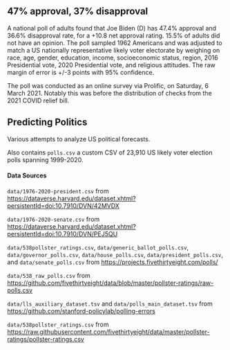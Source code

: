 ## 47% approval, 37% disapproval 

A national poll of adults found that Joe Biden (D) has 47.4% approval and 36.6% disapproval rate, for a +10.8 net approval rating. 15.5% of adults did not have an opinion. The poll sampled 1962 Americans and was adjusted to match a US nationally representative likely voter electorate by weighing on race, age, gender, education, income, socioeconomic status, region, 2016 Presidential vote, 2020 Presidential vote, and religious attitudes. The raw margin of error is +/-3 points with 95% confidence.

The poll was conducted as an online survey via Prolific, on Saturday, 6 March 2021. Notably this was before the distribution of checks from the 2021 COVID relief bill.


## Predicting Politics

Various attempts to analyze US political forecasts.

Also contains `polls.csv` a custom CSV of 23,910 US likely voter election polls spanning 1999-2020.


#### Data Sources

`data/1976-2020-president.csv` from https://dataverse.harvard.edu/dataset.xhtml?persistentId=doi:10.7910/DVN/42MVDX

`data/1976-2020-senate.csv` from https://dataverse.harvard.edu/dataset.xhtml?persistentId=doi:10.7910/DVN/PEJ5QU

`data/538pollster_ratings.csv`, `data/generic_ballot_polls.csv`, `data/governor_polls.csv`, `data/house_polls.csv`, `data/president_polls.csv`, and `data/senate_polls.csv` from https://projects.fivethirtyeight.com/polls/

`data/538_raw_polls.csv` from https://github.com/fivethirtyeight/data/blob/master/pollster-ratings/raw-polls.csv

`data/lls_auxiliary_dataset.tsv` and `data/polls_main_dataset.tsv` from https://github.com/stanford-policylab/polling-errors

`data/538pollster_ratings.csv` from https://raw.githubusercontent.com/fivethirtyeight/data/master/pollster-ratings/pollster-ratings.csv
